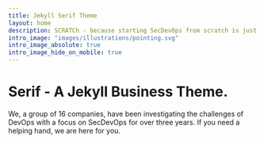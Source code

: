 ```yaml
---
title: Jekyll Serif Theme
layout: home
description: SCRATCh - because starting SecDevOps from scratch is just too difficult.
intro_image: "images/illustrations/pointing.svg"
intro_image_absolute: true
intro_image_hide_on_mobile: true
---
```


# Serif - A Jekyll Business Theme.

We, a group of 16 companies, have been investigating the challenges of DevOps with a focus on SecDevOps for over three years. If you need a helping hand, we are here for you.
